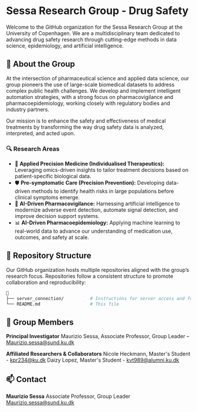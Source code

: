 # Sessa Research Group - Drug Safety
Welcome to the GitHub organization for the Sessa Research Group at the University of Copenhagen. We are a multidisciplinary team dedicated to advancing drug safety research through cutting-edge methods in data science, epidemiology, and artificial intelligence.

## 🧬 About the Group
At the intersection of pharmaceutical science and applied data science, our group pioneers the use of large-scale biomedical datasets to address complex public health challenges. We develop and implement intelligent automation strategies, with a strong focus on pharmacovigilance and pharmacoepidemiology, working closely with regulatory bodies and industry partners.

Our mission is to enhance the safety and effectiveness of medical treatments by transforming the way drug safety data is analyzed, interpreted, and acted upon.

### 🔍 Research Areas
- 🧪 **Applied Precision Medicine (Individualised Therapeutics):** Leveraging omics-driven insights to tailor treatment decisions based on patient-specific biological data.
- 🛡️ **Pre-symptomatic Care (Precision Prevention):** Developing data-driven methods to identify health risks in large populations before clinical symptoms emerge.
- 🤖 **AI-Driven Pharmacovigilance:** Harnessing artificial intelligence to modernize adverse event detection, automate signal detection, and improve decision support systems.
- 📊 **AI-Driven Pharmacoepidemiology:** Applying machine learning to real-world data to advance our understanding of medication use, outcomes, and safety at scale.

## 📁 Repository Structure
Our GitHub organization hosts multiple repositories aligned with the group’s research focus. Repositories follow a consistent structure to promote collaboration and reproducibility:
```bash
📂
├── server_connection/          # Instructions for server access and folder setup
└── README.md                   # This file
```

## 👥 Group Members
**Principal Investigator**
Maurizio Sessa, Associate Professor, Group Leader – [Maurizio.sessa@sund.ku.dk](mailto:Maurizio.sessa@sund.ku.dk)

**Affiliated Researchers & Collaborators**
Nicole Heckmann, Master's Student - [kpr234@ku.dk](mailto:kpr234@ku.dk)
Daizy Lopez, Master's Student - [kvt989@alumni.ku.dk](mailto:kvt989@alumni.ku.dk)

## 📫 Contact
**Maurizio Sessa**
Associate Professor, Group Leader
[Maurizio.sessa@sund.ku.dk](mailto:Maurizio.sessa@sund.ku.dk)
